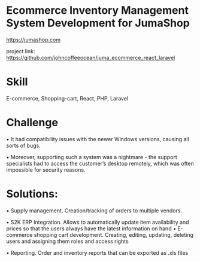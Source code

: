 
# Ecommerce Inventory Management System Development for JumaShop
https://jumashop.com

project link: https://github.com/johncoffeeocean/juma_ecommerce_react_laravel

# Skill
E-commerce, Shopping-cart, React, PHP, Laravel

# Challenge
•	It had compatibility issues with the newer Windows versions, causing all sorts of bugs.

•	Moreover, supporting such a system was a nightmare - the support specialists had to access the customer’s desktop remotely, which was often impossible for security reasons.

# Solutions: 
•	Supply management. Creation/tracking of orders to multiple vendors.

•	S2K ERP Integration. Allows to automatically update item availability and prices so that the users always have the latest information       on hand
•	E-commerce shopping cart development. Creating, editing, updating, deleting users and assigning them roles and access rights

•	Reporting. Order and inventory reports that can be exported as .xls files
